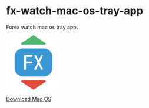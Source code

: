 # fx-watch-mac-os-tray-app

Forex watch mac os tray app.

<img src="https://github.com/primenumsdev/fx-watch-mac-os-tray-app/blob/main/forex.png" height="148">

[Download Mac OS](https://github.com/primenumsdev/fx-watch-mac-os-tray-app/releases/download/latest/FxWatch.dmg)
